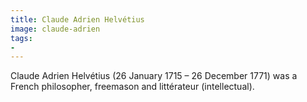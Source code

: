 ```yaml
---
title: Claude Adrien Helvétius
image: claude-adrien
tags:
-
---
```

Claude Adrien Helvétius (26 January 1715 – 26 December 1771) was a French philosopher, freemason and littérateur (intellectual).